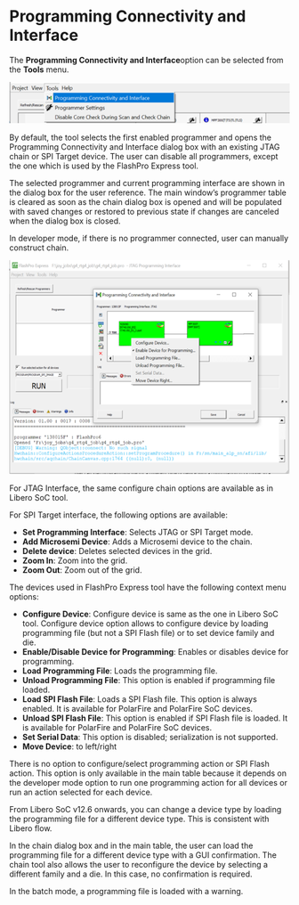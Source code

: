 # Programming Connectivity and Interface

The **Programming Connectivity and Interface**option can be selected from the **Tools** menu.

![](GUID-0BCD807A-DC59-4584-8830-7F937CC54672-low.png "Programming Connectivity and Interface Option in Tools Menu")

By default, the tool selects the first enabled programmer and opens the Programming Connectivity and Interface dialog box with an existing JTAG chain or SPI Target device. The user can disable all programmers, except the one which is used by the FlashPro Express tool.

The selected programmer and current programming interface are shown in the dialog box for the user reference. The main window’s programmer table is cleared as soon as the chain dialog box is opened and will be populated with saved changes or restored to previous state if changes are canceled when the dialog box is closed.

In developer mode, if there is no programmer connected, user can manually construct chain.

![](GUID-6941A686-00E5-4101-B0B9-680EC6DED3FE-low.png "Programming Connectivity and Interface Dialog Box with Configure Chain Options")

For JTAG Interface, the same configure chain options are available as in Libero SoC tool.

For SPI Target interface, the following options are available:

-   **Set Programming Interface**: Selects JTAG or SPI Target mode.
-   **Add Microsemi Device**: Adds a Microsemi device to the chain.
-   **Delete device**: Deletes selected devices in the grid.
-   **Zoom In**: Zoom into the grid.
-   **Zoom Out**: Zoom out of the grid.

The devices used in FlashPro Express tool have the following context menu options:

-   **Configure Device**: Configure device is same as the one in Libero SoC tool. Configure device option allows to configure device by loading programming file \(but not a SPI Flash file\) or to set device family and die.
-   **Enable/Disable Device for Programming**: Enables or disables device for programming.
-   **Load Programming File**: Loads the programming file.
-   **Unload Programming File**: This option is enabled if programming file loaded.
-   **Load SPI Flash File**: Loads a SPI Flash file. This option is always enabled. It is available for PolarFire and PolarFire SoC devices.
-   **Unload SPI Flash File**: This option is enabled if SPI Flash file is loaded. It is available for PolarFire and PolarFire SoC devices.
-   **Set Serial Data**: This option is disabled; serialization is not supported.
-   **Move Device**: to left/right

There is no option to configure/select programming action or SPI Flash action. This option is only available in the main table because it depends on the developer mode option to run one programming action for all devices or run an action selected for each device.

From Libero SoC v12.6 onwards, you can change a device type by loading the programming file for a different device type. This is consistent with Libero flow.

In the chain dialog box and in the main table, the user can load the programming file for a different device type with a GUI confirmation. The chain tool also allows the user to reconfigure the device by selecting a different family and a die. In this case, no confirmation is required.

In the batch mode, a programming file is loaded with a warning.

